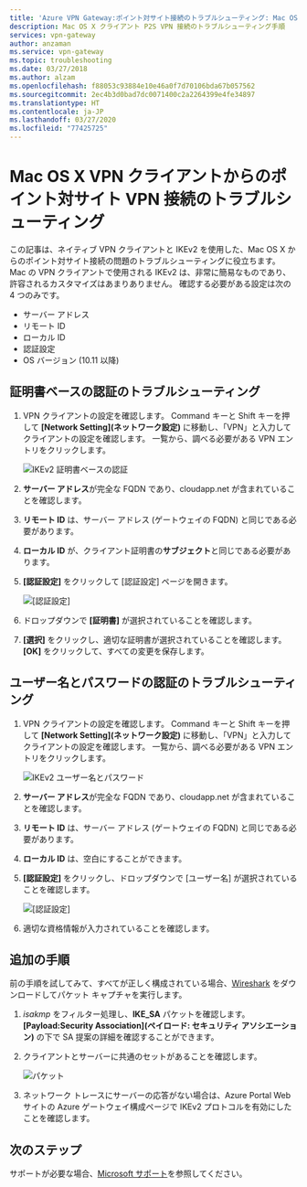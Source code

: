 ```yaml
---
title: 'Azure VPN Gateway:ポイント対サイト接続のトラブルシューティング: Mac OS X クライアント'
description: Mac OS X クライアント P2S VPN 接続のトラブルシューティング手順
services: vpn-gateway
author: anzaman
ms.service: vpn-gateway
ms.topic: troubleshooting
ms.date: 03/27/2018
ms.author: alzam
ms.openlocfilehash: f88053c93884e10e46a0f7d70106bda67b057562
ms.sourcegitcommit: 2ec4b3d0bad7dc0071400c2a2264399e4fe34897
ms.translationtype: HT
ms.contentlocale: ja-JP
ms.lasthandoff: 03/27/2020
ms.locfileid: "77425725"
---
```

# <a name="troubleshoot-point-to-site-vpn-connections-from-mac-os-x-vpn-clients"></a>Mac OS X VPN クライアントからのポイント対サイト VPN 接続のトラブルシューティング

この記事は、ネイティブ VPN クライアントと IKEv2 を使用した、Mac OS X からのポイント対サイト接続の問題のトラブルシューティングに役立ちます。 Mac の VPN クライアントで使用される IKEv2 は、非常に簡易なものであり、許容されるカスタマイズはあまりありません。 確認する必要がある設定は次の 4 つのみです。

* サーバー アドレス
* リモート ID
* ローカル ID
* 認証設定
* OS バージョン (10.11 以降)


## <a name="troubleshoot-certificate-based-authentication"></a><a name="VPNClient"></a>証明書ベースの認証のトラブルシューティング
1. VPN クライアントの設定を確認します。 Command キーと Shift キーを押して **[Network Setting]\(ネットワーク設定\)** に移動し、「VPN」と入力してクライアントの設定を確認します。 一覧から、調べる必要がある VPN エントリをクリックします。

   ![IKEv2 証明書ベースの認証](./media/vpn-gateway-troubleshoot-point-to-site-osx-ikev2/ikev2cert1.jpg)
2. **サーバー アドレス**が完全な FQDN であり、cloudapp.net が含まれていることを確認します。
3. **リモート ID** は、サーバー アドレス (ゲートウェイの FQDN) と同じである必要があります。
4. **ローカル ID** が、クライアント証明書の**サブジェクト**と同じである必要があります。
5. **[認証設定]** をクリックして [認証設定] ページを開きます。

   ![[認証設定]](./media/vpn-gateway-troubleshoot-point-to-site-osx-ikev2/ikev2auth2.jpg)
6. ドロップダウンで **[証明書]** が選択されていることを確認します。
7. **[選択]** をクリックし、適切な証明書が選択されていることを確認します。 **[OK]** をクリックして、すべての変更を保存します。

## <a name="troubleshoot-username-and-password-authentication"></a><a name="ikev2"></a>ユーザー名とパスワードの認証のトラブルシューティング

1. VPN クライアントの設定を確認します。 Command キーと Shift キーを押して **[Network Setting]\(ネットワーク設定\)** に移動し、「VPN」と入力してクライアントの設定を確認します。 一覧から、調べる必要がある VPN エントリをクリックします。

   ![IKEv2 ユーザー名とパスワード](./media/vpn-gateway-troubleshoot-point-to-site-osx-ikev2/ikev2user3.jpg)
2. **サーバー アドレス**が完全な FQDN であり、cloudapp.net が含まれていることを確認します。
3. **リモート ID** は、サーバー アドレス (ゲートウェイの FQDN) と同じである必要があります。
4. **ローカル ID** は、空白にすることができます。
5. **[認証設定]** をクリックし、ドロップダウンで [ユーザー名] が選択されていることを確認します。

   ![[認証設定]](./media/vpn-gateway-troubleshoot-point-to-site-osx-ikev2/ikev2auth4.png)
6. 適切な資格情報が入力されていることを確認します。

## <a name="additional-steps"></a><a name="additional"></a>追加の手順

前の手順を試してみて、すべてが正しく構成されている場合、[Wireshark](https://www.wireshark.org/#download) をダウンロードしてパケット キャプチャを実行します。

1. *isakmp* をフィルター処理し、**IKE_SA** パケットを確認します。 **[Payload:Security Association]\(ペイロード: セキュリティ アソシエーション\)** の下で SA 提案の詳細を確認することができます。 
2. クライアントとサーバーに共通のセットがあることを確認します。

   ![パケット](./media/vpn-gateway-troubleshoot-point-to-site-osx-ikev2/packet5.jpg) 
  
3. ネットワーク トレースにサーバーの応答がない場合は、Azure Portal Web サイトの Azure ゲートウェイ構成ページで IKEv2 プロトコルを有効にしたことを確認します。

## <a name="next-steps"></a>次のステップ
サポートが必要な場合、[Microsoft サポート](https://portal.azure.com/?#blade/Microsoft_Azure_Support/HelpAndSupportBlade)を参照してください。
